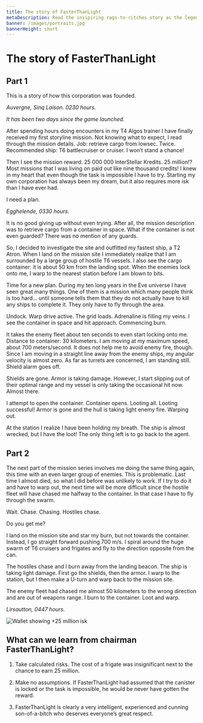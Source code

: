 ```yaml
---
title: The story of FasterThanLight
metaDescription: Read the insipiring rags-to-ritches story as the legend himself tells it.
banner: /images/portraits.jpg
bannerHeight: short
---
```

# The story  of FasterThanLight
## Part 1

This is a story of how this corporation was founded.

_Auvergne, Sinq Laison. 0230 hours._

_It has been two days since the game launched._

After spending hours doing encounters in my T4 Algos trainer I have finally received my first storyline mission. Not knowing what to expect, I read through the mission details. Job: retrieve cargo from lowsec. Twice. Recommended ship: T6 battlecruiser or cruiser. I won’t stand a chance!

Then I see the mission reward. 25 000 000 InterStellar Kredits. 25 million!? Most missions that I was living on paid out like nine thousand credits! I knew in my heart that even though the task is impossible I have to try. Starting my own corporation has always been my dream, but it also requires more isk than I have ever had.

I need a plan.

_Egghelende, 0330 hours._

It is no good giving up without even trying. After all, the mission description was to retrieve cargo from a container in space. What if the container is not even guarded? There was no mention of any guards.

So, I decided to investigate the site and outfitted my fastest ship, a T2 Atron. When I land on the mission site I immediately realize that I am surrounded by a large group of hostile T6 vessels. I also see the cargo container: it is about 50 km from the landing spot.
When the enemies lock onto me, I warp to the nearest station before I am blown to bits.

Time for a new plan. During my ten long years in the Eve universe I have seen great many things. One of them is a mission which many people think is too hard... until someone tells them that they do not actually have to kill any ships to complete it. They only have to fly through the area.

Undock. Warp drive active. The grid loads. Adrenaline is filling my veins. I see the container in space and hit approach. Commencing burn.

It takes the enemy fleet about ten seconds to even start locking onto me.
Distance to container: 30 kilometers. I am moving at my maximum speed, about 700 meters/second. It does not help me to avoid enemy fire, though. Since I am moving in a straight line away from the enemy ships, my angular velocity is almost zero. As far as turrets are concerned, I am standing still. Shield alarm goes off.

Shields are gone. Armor is taking damage. However, I start slipping out of their optimal range and my vessel is only taking the occasional hit now. Almost there.

I attempt to open the container. Container opens. Looting all. Looting successful! Armor is gone and the hull is taking light enemy fire. Warping out.

At the station I realize I have been holding my breath. The ship is almost wrecked, but I have the loot! The only thing left is to go back to the agent.

## Part 2

The next part of the mission series involves me doing the same thing again, this time with an even larger group of enemies. This is problematic. Last time I almost died, so what I did before was unlikely to work. If I try to do it and have to warp out, the next time will be more difficult since the hostile fleet will have chased me halfway to the container. In that case I have to fly through the swarm.

Wait. Chase. Chasing. Hostiles chase.

Do you get me?

I land on the mission site and star my burn, but not towards the container. Instead, I go straight forward pushing 700 m/s. I spiral around the huge swarm of T6 cruisers and frigates and fly to the direction opposite from the can.

The hostiles chase and I burn away from the landing beacon. The ship is taking light damage. First go the shields, then the armor. I warp to the station, but I then make a U-turn and warp back to the mission site.

The enemy fleet had chased me almost 50 kilometers to the wrong direction and are out of weapons range. I burn to the container. Loot and warp.

_Lirsautton, 0447 hours._

![Wallet showing +25 million isk](/images/wallet.png "+ 25 000 000 ISK")

## What can we learn from chairman FasterThanLight?

1. Take calculated risks. The cost of a frigate was insignificant next to the chance to earn 25 million.

2. Make no assumptions. If FasterThanLight had assumed that the canister is locked or the task is impossible, he would be never have gotten the reward.

3. FasterThanLight is clearly a very intelligent, experienced and cunning son-of-a-bitch who deserves everyone’s great respect.